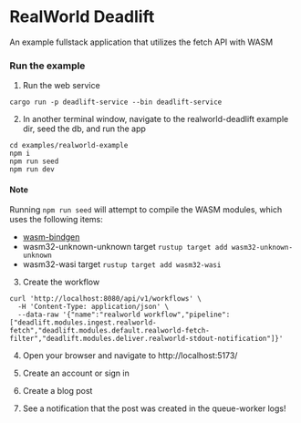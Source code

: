 # RealWorld Deadlift

An example fullstack application that utilizes the fetch API with WASM

### Run the example

1. Run the web service

```
cargo run -p deadlift-service --bin deadlift-service
```

2. In another terminal window, navigate to the realworld-deadlift example dir, seed the db, and run the app

```
cd examples/realworld-example
npm i
npm run seed
npm run dev
```

#### Note

Running `npm run seed` will attempt to compile the WASM modules, which uses the following items:

- [wasm-bindgen](https://github.com/rustwasm/wasm-bindgen)
- wasm32-unknown-unknown target `rustup target add wasm32-unknown-unknown`
- wasm32-wasi target `rustup target add wasm32-wasi`

3. Create the workflow

```
curl 'http://localhost:8080/api/v1/workflows' \
  -H 'Content-Type: application/json' \
  --data-raw '{"name":"realworld workflow","pipeline":["deadlift.modules.ingest.realworld-fetch","deadlift.modules.default.realworld-fetch-filter","deadlift.modules.deliver.realworld-stdout-notification"]}'
```

4. Open your browser and navigate to http://localhost:5173/

5. Create an account or sign in

6. Create a blog post

7. See a notification that the post was created in the queue-worker logs!
